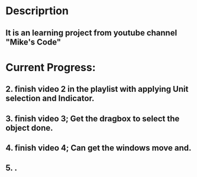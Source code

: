 # Descriprtion
## It is an learning project from youtube channel "Mike's Code"

# Current Progress:
## 2. finish video 2 in the playlist with applying Unit selection and Indicator. 
## 3. finish video 3; Get the dragbox to select the object done.
## 4. finish video 4; Can get the windows move and.
## 5. .